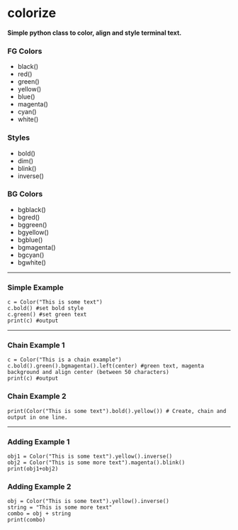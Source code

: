 # colorize
__Simple python class to color, align and style terminal text.__

### FG Colors

- black()
- red()
- green()
- yellow()
- blue()
- magenta()
- cyan()
- white()

### Styles

- bold()
- dim()
- blink()
- inverse()

### BG Colors

- bgblack()
- bgred()
- bggreen()
- bgyellow()
- bgblue()
- bgmagenta()
- bgcyan()
- bgwhite()

---

### Simple Example

```
c = Color("This is some text")
c.bold() #set bold style
c.green() #set green text
print(c) #output
```

---

### Chain Example 1

```
c = Color("This is a chain example")
c.bold().green().bgmagenta().left(center) #green text, magenta background and align center (between 50 characters)
print(c) #output
```

### Chain Example 2

```
print(Color("This is some text").bold().yellow()) # Create, chain and output in one line.
```

---

### Adding Example 1

```
obj1 = Color("This is some text").yellow().inverse()
obj2 = Color("This is some more text").magenta().blink()
print(obj1+obj2)
```

### Adding Example 2

```
obj = Color("This is some text").yellow().inverse()
string = "This is some more text"
combo = obj + string
print(combo)
```





